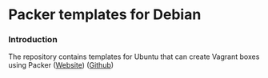 # Packer templates for Debian

### Introduction

The repository contains templates for Ubuntu that can create Vagrant boxes
using Packer ([Website](packer.io)) ([Github](http://github.com/mitchellh/packer))
